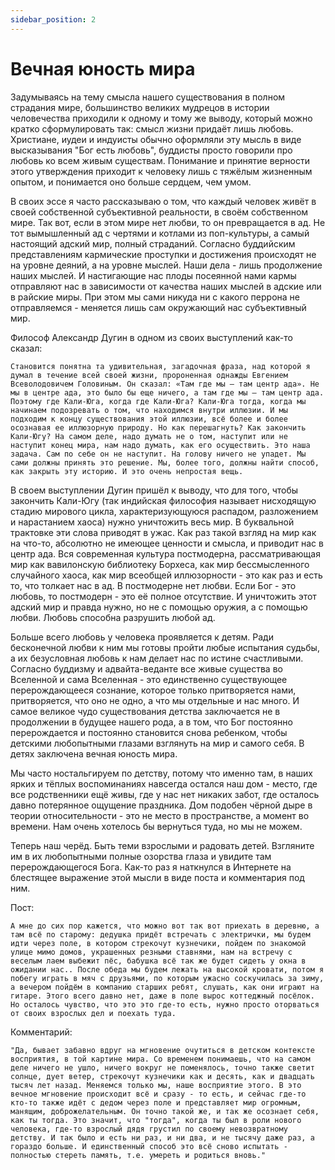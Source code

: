 ```yaml
---
sidebar_position: 2
---
```


# Вечная юность мира

Задумываясь на тему смысла нашего существования в полном страдания мире, большинство великих мудрецов в истории человечества приходили к одному и тому же выводу, который можно кратко сформулировать так: смысл жизни придаёт лишь любовь. Христиане, иудеи и индуисты обычно оформляли эту мысль в виде высказывания "Бог есть любовь", буддисты просто говорили про любовь ко всем живым существам. Понимание и принятие верности этого утверждения приходит к человеку лишь с тяжёлым жизненным опытом, и понимается оно больше сердцем, чем умом.

В своих эссе я часто рассказываю о том, что каждый человек живёт в своей собственной субъективной реальности, в своём собственном мире. Так вот, если в этом мире нет любви, то он превращается в ад. Не тот вымышленный ад с чертями и котлами из поп-культуры, а самый настоящий адский мир, полный страданий. Согласно буддийским представлениям кармические проступки и достижения происходят не на уровне деяний, а на уровне мыслей. Наши дела - лишь продолжение наших мыслей. И настигающие нас плоды посеянной нами кармы отправляют нас в зависимости от качества наших мыслей в адские или в райские миры. При этом мы сами никуда ни с какого перрона не отправляемся - меняется лишь сам окружающий нас субъективный мир.

Философ Александр Дугин в одном из своих выступлений как-то сказал:

```
Становится понятна та удивительная, загадочная фраза, над которой я думал в течение всей своей жизни, пророненная однажды Евгением Всеволодовичем Головиным. Он сказал: «Там где мы – там центр ада». Не мы в центре ада, это было бы еще ничего, а там где мы — там центр ада. Поэтому где Кали-Юга, когда где Кали-Юга? Кали-Юга тогда, когда мы начинаем подозревать о том, что находимся внутри иллюзии. И мы подходим к концу существования этой иллюзии, всё более и более осознавая ее иллюзорную природу. Но как перешагнуть? Как закончить Кали-Югу? На самом деле, надо думать не о том, наступит или не наступит конец мира, нам надо думать, как его осуществить. Это наша задача. Сам по себе он не наступит. На голову ничего не упадет. Мы сами должны принять это решение. Мы, более того, должны найти способ, как закрыть эту историю. И это очень непростая вещь.
```

В своем выступлении Дугин пришёл к выводу, что для того, чтобы закончить Кали-Югу (так индийская философия называет нисходящую стадию мирового цикла, характеризующуюся распадом, разложением и нарастанием хаоса) нужно уничтожить весь мир. В буквальной трактовке эти слова приводят в ужас. Как раз такой взгляд на мир как на что-то, абсолютно не имеющее ценности и смысла, и приводит нас в центр ада. Вся современная культура постмодерна, рассматривающая мир как вавилонскую библиотеку Борхеса, как мир бессмысленного случайного хаоса, как мир всеобщей иллюзорности - это как раз и есть то, что толкает нас в ад. В постмодерне нет любви. Если Бог - это любовь, то постмодерн - это её полное отсутствие. И уничтожить этот адский мир и правда нужно, но не с помощью оружия, а с помощью любви. Любовь способна разрушить любой ад.

Больше всего любовь у человека проявляется к детям. Ради бесконечной любви к ним мы готовы пройти любые испытания судьбы, а их безусловная любовь к нам делает нас по истине счастливыми. Согласно буддизму и адвайта-веданте все живые существа во Вселенной и сама Вселенная - это единственно существующее перерождающееся сознание, которое только притворяется нами, притворяется, что оно не одно, а что мы отдельные и нас много. И самое великое чудо существования детства заключается не в продолжении в будущее нашего рода, а в том, что Бог постоянно перерождается и постоянно становится снова ребенком, чтобы детскими любопытными глазами взглянуть на мир и самого себя. В детях заключена вечная юность мира.

Мы часто ностальгируем по детству, потому что именно там, в наших ярких и тёплых воспоминаниях навсегда остался наш дом - место, где все родственники ещё живы, где у нас нет никаких забот, где осталось давно потерянное ощущение праздника. Дом подобен чёрной дыре в теории относительности - это не место в пространстве, а момент во времени. Нам очень хотелось бы вернуться туда, но мы не можем.

Теперь наш черёд. Быть теми взрослыми и радовать детей. Взгляните им в их любопытными полные озорства глаза и увидите там перерождающегося Бога. Как-то раз я наткнулся в Интернете на блестящее выражение этой мысли в виде поста и комментария под ним.

Пост:

```
А мне до сих пор кажется, что можно вот так вот приехать в деревню, а там всё по старому: дедушка придёт встречать с электрички, мы будем идти через поле, в котором стрекочут кузнечики, пойдем по знакомой улице мимо домов, украшенных резными ставнями, нам на встречу с веселым лаем выбежит пёс, бабушка всё так же будет сидеть у окна в ожидании нас.. После обеда мы будем лежать на высокой кровати, потом я побегу играть в мяч с друзьями, по которым ужасно соскучилась за зиму, а вечером пойдём в компанию старших ребят, слушать, как они играют на гитаре. Этого всего давно нет, даже в поле вырос коттеджный посёлок. Но осталось чувство, что это это где-то есть, нужно просто оторваться от своих взрослых дел и поехать туда.
```

Комментарий:

```
"Да, бывает забавно вдруг на мгновение очутиться в детском контексте восприятия, в той картине мира. Со временем понимаешь, что на самом деле ничего не ушло, ничего вокруг не поменялось, точно также светит солнце, дует ветер, стрекочут кузнечики как и десять, как и двадцать тысяч лет назад. Меняемся только мы, наше восприятие этого. В это вечное мгновение происходит всё и сразу - то есть, и сейчас где-то кто-то также идёт с дедом через поле и представляет мир огромным, манящим, доброжелательным. Он точно такой же, и так же осознает себя, как ты тогда. Это значит, что "тогда", когда ты был в роли нового человека, где-то взрослый дядя грустил по своему невозвратному детству. И так было и есть ни раз, и ни два, и не тысячу даже раз, а гораздо больше. И единственный способ это всё сново испытать - полностью стереть память, т.е. умереть и родиться вновь."
```
